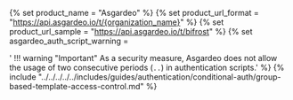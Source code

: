 {% set product_name = "Asgardeo" %}
{% set product_url_format = "https://api.asgardeo.io/t/{organization_name}" %}
{% set product_url_sample = "https://api.asgardeo.io/t/bifrost" %}
{% set asgardeo_auth_script_warning = 

'    !!! warning "Important"
        As a security measure, Asgardeo does not allow the usage of two consecutive periods (`..`) in authentication scripts.'
%}
{% include "../../../../../includes/guides/authentication/conditional-auth/group-based-template-access-control.md" %}